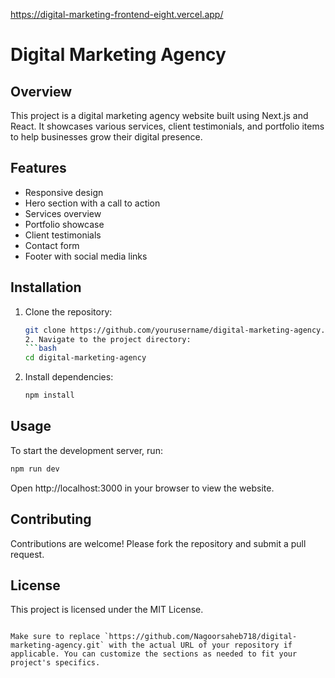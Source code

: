 https://digital-marketing-frontend-eight.vercel.app/
# Digital Marketing Agency

## Overview
This project is a digital marketing agency website built using Next.js and React. It showcases various services, client testimonials, and portfolio items to help businesses grow their digital presence.

## Features
- Responsive design
- Hero section with a call to action
- Services overview
- Portfolio showcase
- Client testimonials
- Contact form
- Footer with social media links

## Installation
1. Clone the repository:
   ```bash
   git clone https://github.com/yourusername/digital-marketing-agency.git
   2. Navigate to the project directory:
   ```bash
   cd digital-marketing-agency
    ```
3. Install dependencies:
   ```bash
   npm install
    ```
## Usage
To start the development server, run:

```bash
npm run dev
 ```

Open http://localhost:3000 in your browser to view the website.

## Contributing
Contributions are welcome! Please fork the repository and submit a pull request.

## License
This project is licensed under the MIT License.

```plaintext

Make sure to replace `https://github.com/Nagoorsaheb718/digital-marketing-agency.git` with the actual URL of your repository if applicable. You can customize the sections as needed to fit your project's specifics.
 ```
```
